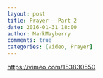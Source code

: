 ```yaml
---
layout: post
title: Prayer – Part 2
date: 2016-01-31 18:00
author: MarkMayberry
comments: true
categories: [Video, Prayer]
---
```

https://vimeo.com/153830550

